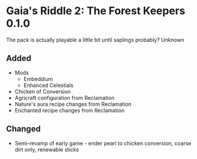 # Gaia's Riddle 2: The Forest Keepers 0.1.0
The pack is actually playable a little bit until saplings probably? Unknown


## Added
* Mods
  * Embeddium
  * Enhanced Celestials
* Chicken of Conversion
* Agricraft configuration from Reclamation
* Nature's aura recipe changes from Reclamation
* Enchanted recipe changes from Reclamation


## Changed
* Semi-revamp of early game - ender pearl to chicken conversion, coarse dirt only, renewable sticks
